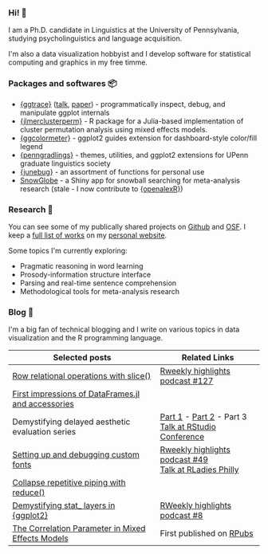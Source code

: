 ### Hi! 👋

I am a Ph.D. candidate in Linguistics at the University of Pennsylvania, studying psycholinguistics and language acquisition.

I'm also a data visualization hobbyist and I develop software for statistical computing and graphics in my free timme.

### Packages and softwares 📦

- [{ggtrace}](https://github.com/yjunechoe/ggtrace) ([talk](https://www.rstudio.com/conference/2022/talks/cracking-open-ggplot-internals-ggtrace/), [paper](https://yjunechoe.github.io/static/papers/Choe_2022_SublayerGG.pdf)) - programmatically inspect, debug, and manipulate ggplot internals
- [{jlmerclusterperm}](https://github.com/yjunechoe/jlmerclusterperm) - R package for a Julia-based implementation of cluster permutation analysis using mixed effects models.
- [{ggcolormeter}](https://github.com/yjunechoe/ggcolormeter) - ggplot2 guides extension for dashboard-style color/fill legend
- [{penngradlings}](https://github.com/yjunechoe/penngradlings) - themes, utilities, and ggplot2 extensions for UPenn graduate linguistics society
- [{junebug}](https://github.com/yjunechoe/junebug) - an assortment of functions for personal use
- [SnowGlobe](https://github.com/yjunechoe/Snowglobe) - a Shiny app for snowball searching for meta-analysis research (stale - I now contribute to [{openalexR}](https://github.com/ropensci/openalexR))

### Research 🔬

You can see some of my publically shared projects on [Github](https://github.com/yjunechoe) and [OSF](https://osf.io/72vrb/). I keep a [full list of works](https://yjunechoe.github.io/research.html) on my [personal website](https://yjunechoe.github.io).

Some topics I'm currently exploring:

- Pragmatic reasoning in word learning
- Prosody-information structure interface
- Parsing and real-time sentence comprehension
- Methodological tools for meta-analysis research

### Blog 📝

I'm a big fan of technical blogging and I write on various topics in data visualization and the R programming language.

| Selected posts                                                                                                                             | Related Links                                                                                                                                                                                     |
|----------------------------------------------------------------------------------------------------------------------------------|---------------------------------------------------------------------------------------------------------------------------------------------------------------------------------------------------|
| [Row relational operations with slice()](https://yjunechoe.github.io/posts/2023-06-11-row-relational-operations/) |                                                                                                            [Rweekly highlights podcast #127](https://rweekly.fireside.fm/127) |
| [First impressions of DataFrames.jl and accessories](https://yjunechoe.github.io/posts/2022-11-13-dataframes-jl-and-accessories/) |                                                                                                                                                                                                   |
| Demystifying delayed aesthetic evaluation series        |        [Part 1](https://yjunechoe.github.io/posts/2022-03-10-ggplot2-delayed-aes-1/) -   [Part 2](https://yjunechoe.github.io/posts/2022-07-06-ggplot2-delayed-aes-2/)  - Part 3  <br> [Talk at RStudio Conference](https://www.youtube.com/watch?v=dUBnitXf5mk)             |
| [Setting up and debugging custom fonts](https://yjunechoe.github.io/posts/2021-06-24-setting-up-and-debugging-custom-fonts/)     | [Rweekly highlights podcast #49](https://share.fireside.fm/episode/87RSVeFz+alD0Og1X?t=247) <br> [Talk at RLadies Philly](https://youtu.be/guzjt7xh2Cw?t=3787)  |
| [Collapse repetitive piping with reduce()](https://yjunechoe.github.io/posts/2020-12-13-collapse-repetitive-piping-with-reduce/) |                                                                                                                                                                                                   |
| [Demystifying stat_ layers in {ggplot2}](https://yjunechoe.github.io/posts/2020-09-26-demystifying-stat-layers-ggplot2/)         | [RWeekly highlights podcast #8](https://rweekly.fireside.fm/8?t=251)                                                                                                                              |
| [The Correlation Parameter in Mixed Effects Models](https://yjunechoe.github.io/posts/2020-06-07-correlation-parameter-mem/)     | First published on [RPubs](https://rpubs.com/yjunechoe/correlationsLMEM)                                                                                                                          |


<a rel="me" href="https://fosstodon.org/@yjunechoe"></a>

